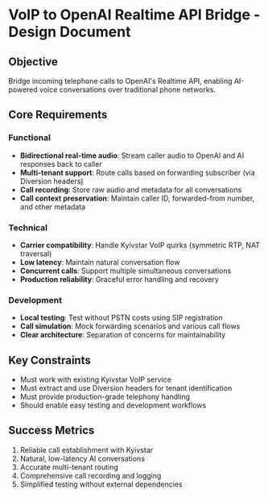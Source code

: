 # VoIP to OpenAI Realtime API Bridge - Design Document

## Objective

Bridge incoming telephone calls to OpenAI's Realtime API, enabling AI-powered voice conversations over traditional phone networks.

## Core Requirements

### Functional
- **Bidirectional real-time audio**: Stream caller audio to OpenAI and AI responses back to caller
- **Multi-tenant support**: Route calls based on forwarding subscriber (via Diversion headers)
- **Call recording**: Store raw audio and metadata for all conversations
- **Call context preservation**: Maintain caller ID, forwarded-from number, and other metadata

### Technical
- **Carrier compatibility**: Handle Kyivstar VoIP quirks (symmetric RTP, NAT traversal)
- **Low latency**: Maintain natural conversation flow
- **Concurrent calls**: Support multiple simultaneous conversations
- **Production reliability**: Graceful error handling and recovery

### Development
- **Local testing**: Test without PSTN costs using SIP registration
- **Call simulation**: Mock forwarding scenarios and various call flows
- **Clear architecture**: Separation of concerns for maintainability

## Key Constraints

- Must work with existing Kyivstar VoIP service
- Must extract and use Diversion headers for tenant identification
- Must provide production-grade telephony handling
- Should enable easy testing and development workflows

## Success Metrics

1. Reliable call establishment with Kyivstar
2. Natural, low-latency AI conversations
3. Accurate multi-tenant routing
4. Comprehensive call recording and logging
5. Simplified testing without external dependencies
